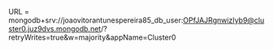 URL = mongodb+srv://joaovitorantunespereira85_db_user:OPfJAJRgnwizIyb9@cluster0.juz9dvs.mongodb.net/?retryWrites=true&w=majority&appName=Cluster0

